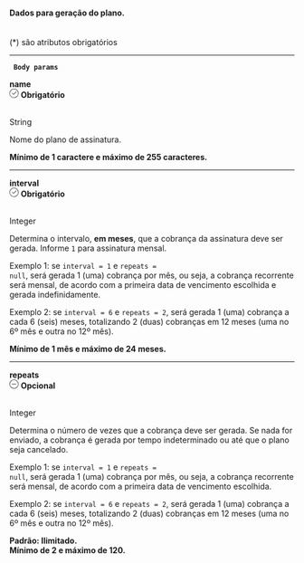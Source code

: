 <div>
    <div className="espaco-1">
  

   #### Dados para geração do plano.
  <br/>                                        
<div className="subtitulo">
    (*) são atributos obrigatórios
    </div>
    </div>

  ****

   <div> 
   <p><code><strong> Body params </code></strong></p> 
              <div className="left">
               <b>name</b>   
              </div>
               <div className="right">
                <div className="obrigatorio">
                  <svg id="check-circle" xmlns="http://www.w3.org/2000/svg" width="16" height="16" viewBox="0 0 16 16">
      <path id="Caminho_19146" data-name="Caminho 19146" d="M127.946,200a8,8,0,1,0,8,8A7.936,7.936,0,0,0,127.946,200Zm0,15.2a7.2,7.2,0,0,1-5.09-12.29,7.131,7.131,0,0,1,5.09-2.11,7.2,7.2,0,0,1,0,14.4Z" transform="translate(-119.946 -200)" fill="#2f2f2f"/>
      <path id="Caminho_19147" data-name="Caminho 19147" d="M127.964,211.4l-2.4-2.4a.4.4,0,0,1,.564-.565l2.115,2.115,4.234-4.234a.4.4,0,1,1,.569.57l-4.518,4.514a.393.393,0,0,1-.564,0Z" transform="translate(-121.046 -201.241)" fill="#2f2f2f"/>
</svg> 
                   <b>Obrigatório</b>      
                </div>
              </div>
      </div>                                      
    
  <br/>                                        
<div className="subtitulo"> 
    
  String
  </div>
Nome do plano de assinatura.

**Mínimo de 1 caractere e máximo de 255 caracteres.**

  ****

 <div>  
              <div className="left">
               <b>interval</b>   
              </div>
               <div className="right">
               <div className="obrigatorio">
                 <svg id="check-circle" xmlns="http://www.w3.org/2000/svg" width="16" height="16" viewBox="0 0 16 16">
      <path id="Caminho_19146" data-name="Caminho 19146" d="M127.946,200a8,8,0,1,0,8,8A7.936,7.936,0,0,0,127.946,200Zm0,15.2a7.2,7.2,0,0,1-5.09-12.29,7.131,7.131,0,0,1,5.09-2.11,7.2,7.2,0,0,1,0,14.4Z" transform="translate(-119.946 -200)" fill="#2f2f2f"/>
      <path id="Caminho_19147" data-name="Caminho 19147" d="M127.964,211.4l-2.4-2.4a.4.4,0,0,1,.564-.565l2.115,2.115,4.234-4.234a.4.4,0,1,1,.569.57l-4.518,4.514a.393.393,0,0,1-.564,0Z" transform="translate(-121.046 -201.241)" fill="#2f2f2f"/>
</svg> 
                  <b>Obrigatório</b>   
                </div>
              </div>
      </div>                                                
    
  <br/>                                        
<div className="subtitulo"> 
    
Integer
    </div>
Determina o intervalo, **em meses**, que a cobrança da assinatura deve ser gerada. Informe <code>1</code> para assinatura mensal.  
  
Exemplo 1: se <code>interval = 1</code> e <code>repeats = null</code>, será gerada 1 (uma) cobrança por mês, ou seja, a cobrança recorrente será mensal, de acordo com a primeira data de vencimento escolhida e gerada indefinidamente.  
  
Exemplo 2: se <code>interval = 6</code> e <code>repeats = 2</code>, será gerada 1 (uma) cobrança a cada 6 (seis) meses, totalizando 2 (duas) cobranças em 12 meses (uma no 6º mês e outra no 12º mês).  
  
**Mínimo de 1 mês e máximo de 24 meses.**
    
  ****
    
   <div>  
              <div className="left">
               <b>repeats</b>   
              </div>
               <div className="right">
                <div className="opcional">
                    <svg id="minus-circle" xmlns="http://www.w3.org/2000/svg" width="16" height="16" viewBox="0 0 16 16">
          <path id="Caminho_19359" data-name="Caminho 19359" d="M728,200a8,8,0,1,0,8,8A8.009,8.009,0,0,0,728,200Zm0,15.2a7.2,7.2,0,1,1,7.2-7.2A7.208,7.208,0,0,1,728,215.2Z" transform="translate(-720 -200)" fill="#2f2f2f"/>
          <path id="Caminho_19360" data-name="Caminho 19360" d="M732.541,209.5H725.5a.4.4,0,1,0,0,.8h7.043a.4.4,0,0,0,0-.8Z" transform="translate(-721.02 -201.9)" fill="#2f2f2f"/>
</svg> 
                      <b>Opcional</b>   
                    </div>
                  </div>
          </div>                                       
    
    
  <br/>                                        
<div className="subtitulo"> 

  Integer
    </div>
Determina o número de vezes que a cobrança deve ser gerada. Se nada for enviado, a cobrança é gerada por tempo indeterminado ou até que o plano seja cancelado.  <br/>
  
Exemplo 1: se <code>interval = 1</code> e <code>repeats = null</code>, será gerada 1 (uma) cobrança por mês, ou seja, a cobrança recorrente será mensal, de acordo com a primeira data de vencimento escolhida.  
  
Exemplo 2: se <code>interval = 6</code> e <code>repeats = 2</code>, será gerada 1 (uma) cobrança a cada 6 (seis) meses, totalizando 2 (duas) cobranças em 12 meses (uma no 6º mês e outra no 12º mês).  
  
**Padrão: Ilimitado.  
Mínimo de 2 e máximo de 120.**



  </div>
     
    
    